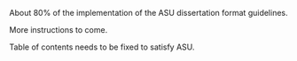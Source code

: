 About 80% of the implementation of the ASU dissertation format guidelines.

More instructions to come.

Table of contents needs to be fixed to satisfy ASU.

